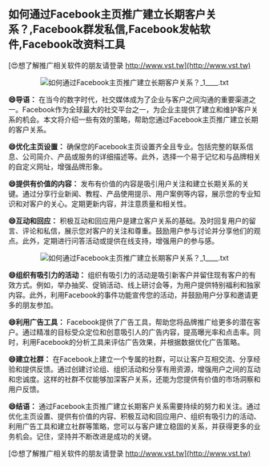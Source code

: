 ## **如何通过Facebook主页推广建立长期客户关系？,Facebook群发私信,Facebook发帖软件,Facebook改资料工具**

[😍想了解推广相关软件的朋友请登录 http://www.vst.tw](http://www.vst.tw)

 <center><img src="https://vst.tw/MP4/tuiguang/png/8.png" alt="如何通过Facebook主页推广建立长期客户关系？_1____.txt"></center>

**😄导语：**
在当今的数字时代，社交媒体成为了企业与客户之间沟通的重要渠道之一。Facebook作为全球最大的社交平台之一，为企业主提供了建立和维护客户关系的机会。本文将介绍一些有效的策略，帮助您通过Facebook主页推广建立长期的客户关系。

**😄优化主页设置：**
确保您的Facebook主页设置齐全且专业。包括完整的联系信息、公司简介、产品或服务的详细描述等。此外，选择一个易于记忆和与品牌相关的自定义网址，增强品牌形象。

**😄提供有价值的内容：**
发布有价值的内容是吸引用户关注和建立长期关系的关键。通过分享行业新闻、教程、产品使用提示、用户案例等内容，展示您的专业知识和对客户的关心。定期更新内容，并注意质量和相关性。

**😄互动和回应：**
积极互动和回应用户是建立客户关系的基础。及时回复用户的留言、评论和私信，展示您对客户的关注和尊重。鼓励用户参与讨论并分享他们的观点。此外，定期进行问答活动或提供在线支持，增强用户的参与感。

 <center><img src="https://vst.tw/MP4/tuiguang/png/0.png" alt="如何通过Facebook主页推广建立长期客户关系？_1____.txt"></center>

**😄组织有吸引力的活动：**
组织有吸引力的活动是吸引新客户并留住现有客户的有效方式。例如，举办抽奖、促销活动、线上研讨会等，为用户提供特别福利和独家内容。此外，利用Facebook的事件功能宣传您的活动，并鼓励用户分享和邀请更多的朋友参加。

**😄利用广告工具：**
Facebook提供了广告工具，帮助您将品牌推广给更多的潜在客户。通过精准的目标受众定位和创意吸引人的广告内容，提高曝光率和点击率。同时，利用Facebook的分析工具来评估广告效果，并根据数据优化广告策略。

**😄建立社群：**
在Facebook上建立一个专属的社群，可以让客户互相交流、分享经验和提供反馈。通过创建讨论组、组织活动和分享有用资源，增强用户之间的互动和忠诚度。这样的社群不仅能够加深客户关系，还能为您提供有价值的市场洞察和用户反馈。

**😄结语：**
通过Facebook主页推广建立长期客户关系需要持续的努力和关注。通过优化主页设置、提供有价值的内容、积极互动和回应用户、组织有吸引力的活动、利用广告工具和建立社群等策略，您可以与客户建立稳固的关系，并获得更多的业务机会。记住，坚持并不断改进是成功的关键。

[😍想了解推广相关软件的朋友请登录 http://www.vst.tw](http://www.vst.tw)



